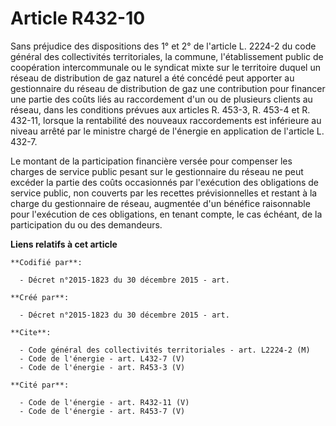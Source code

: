 # Article R432-10

Sans préjudice des dispositions des 1° et 2° de l'article L. 2224-2 du code général des collectivités territoriales, la
commune, l'établissement public de coopération intercommunale ou le syndicat mixte sur le territoire duquel un réseau de
distribution de gaz naturel a été concédé peut apporter au gestionnaire du réseau de distribution de gaz une contribution
pour financer une partie des coûts liés au raccordement d'un ou de plusieurs clients au réseau, dans les conditions prévues
aux articles R. 453-3, R. 453-4 et R. 432-11, lorsque la rentabilité des nouveaux raccordements est inférieure au niveau
arrêté par le ministre chargé de l'énergie en application de l'article L. 432-7. 

Le montant de la participation financière versée pour compenser les charges de service public pesant sur le gestionnaire du
réseau ne peut excéder la partie des coûts occasionnés par l'exécution des obligations de service public, non couverts par
les recettes prévisionnelles et restant à la charge du gestionnaire de réseau, augmentée d'un bénéfice raisonnable pour
l'exécution de ces obligations, en tenant compte, le cas échéant, de la participation du ou des demandeurs.

**Liens relatifs à cet article**

	**Codifié par**:

	  - Décret n°2015-1823 du 30 décembre 2015 - art.

	**Créé par**:

	  - Décret n°2015-1823 du 30 décembre 2015 - art.

	**Cite**:

	  - Code général des collectivités territoriales - art. L2224-2 (M)
	  - Code de l'énergie - art. L432-7 (V)
	  - Code de l'énergie - art. R453-3 (V)

	**Cité par**:

	  - Code de l'énergie - art. R432-11 (V)
	  - Code de l'énergie - art. R453-7 (V)
